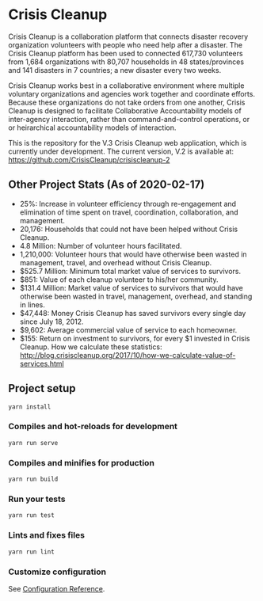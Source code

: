 # Crisis Cleanup

Crisis Cleanup is a collaboration platform that connects disaster recovery organization volunteers with people who need help after a disaster. The Crisis Cleanup platform has been used to connected 617,730 volunteers from 1,684 organizations with 80,707 households in 48 states/provinces and 141 disasters in 7 countries; a new disaster every two weeks.

Crisis Cleanup works best in a collaborative environment where multiple voluntary organizations and agencies work together and coordinate efforts. Because these organizations do not take orders from one another, Crisis Cleanup is designed to facilitate Collaborative Accountability models of inter-agency interaction, rather than command-and-control operations, or or heirarchical accountability models of interaction. 

This is the repository for the V.3 Crisis Cleanup web application, which is currently under development. The current version, V.2 is available at: https://github.com/CrisisCleanup/crisiscleanup-2

Other Project Stats (As of 2020-02-17)
-------------

 - 25%: Increase in volunteer efficiency through re-engagement and elimination of time spent on travel, coordination, collaboration, and management.
 - 20,176: Households that could not have been helped without Crisis Cleanup.
 - 4.8 Million: Number of volunteer hours facilitated.
 - 1,210,000: Volunteer hours that would have otherwise been wasted in management, travel, and overhead without Crisis Cleanup.
 - $525.7 Million: Minimum total market value of services to survivors.
 - $851: Value of each cleanup volunteer to his/her community.
 - $131.4 Million: Market value of services to survivors that would have otherwise been wasted in travel, management, overhead, and standing in lines.
 - $47,448: Money Crisis Cleanup has saved survivors every single day since July 18, 2012.
 - $9,602: Average commercial value of service to each homeowner.
 - $155: Return on investment to survivors, for every $1 invested in Crisis Cleanup.
How we calculate these statistics: http://blog.crisiscleanup.org/2017/10/how-we-calculate-value-of-services.html

## Project setup
```
yarn install
```

### Compiles and hot-reloads for development
```
yarn run serve
```

### Compiles and minifies for production
```
yarn run build
```

### Run your tests
```
yarn run test
```

### Lints and fixes files
```
yarn run lint
```

### Customize configuration
See [Configuration Reference](https://cli.vuejs.org/config/).
